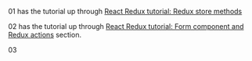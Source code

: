 

01 has the tutorial up through [React Redux tutorial: Redux store methods](https://www.valentinog.com/blog/redux/#react-redux-tutorial-redux-store-methods)

02 has the tutorial up through [React Redux tutorial: Form component and Redux actions](https://www.valentinog.com/blog/redux/#react-redux-tutorial-form-component-and-redux-actions) section.

03